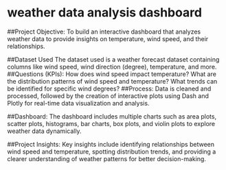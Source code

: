 # weather data analysis dashboard 
##Project Objective:                      To build an interactive dashboard that analyzes weather data to provide insights on temperature, wind speed, and their relationships.

##Dataset Used                            The dataset used is a weather forecast dataset containing columns like wind speed, wind direction (degree), temperature, and more.
##Questions (KPIs):                      How does wind speed impact temperature?  What are the distribution patterns of wind speed and temperature?                  What trends can be identified for specific wind degrees?
##Process:                                Data is cleaned and processed, followed by the creation of interactive plots using Dash and Plotly for real-time data visualization and analysis.

##Dashboard:                             The dashboard includes multiple charts such as area plots, scatter plots, histograms, bar charts, box plots, and violin plots to explore weather data dynamically.

##Project Insights:                      Key insights include identifying relationships between wind speed and temperature, spotting distribution trends, and providing a clearer understanding of weather patterns for better decision-making.
